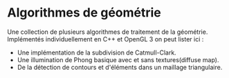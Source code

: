 # Algorithmes de géométrie

Une collection de plusieurs algorithmes de traitement de la géométrie.
Implémentés individuellement en C++ et OpenGL 3 on peut lister ici :

* Une implémentation de la subdivision de Catmull-Clark.
* Une illumination de Phong basique avec et sans textures(diffuse map).
* De la détection de contours et d'éléments dans un maillage triangulaire.
